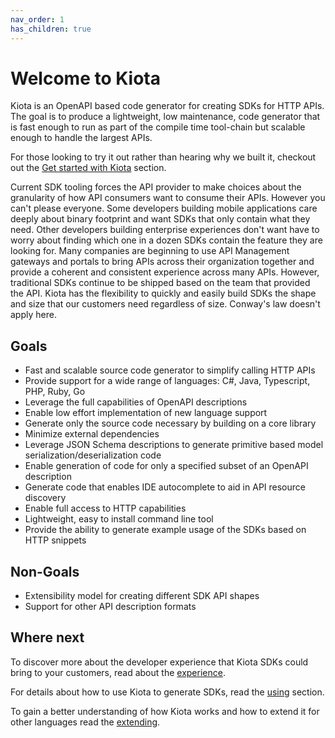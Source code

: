 ```yaml
---
nav_order: 1
has_children: true
---
```


# Welcome to Kiota

Kiota is an OpenAPI based code generator for creating SDKs for HTTP APIs. The goal is to produce a lightweight, low maintenance, code generator that is fast enough to run as part of the compile time tool-chain but scalable enough to handle the largest APIs.

For those looking to try it out rather than hearing why we built it, checkout out the [Get started with Kiota](get-started/index.md) section.

Current SDK tooling forces the API provider to make choices about the granularity of how API consumers want to consume their APIs. However you can't please everyone. Some developers building mobile applications care deeply about binary footprint and want SDKs that only contain what they need. Other developers building enterprise experiences don't want have to worry about finding which one in a dozen SDKs contain the feature they are looking for. Many companies are beginning to use API Management gateways and portals to bring APIs across their organization together and provide a coherent and consistent experience across many APIs. However, traditional SDKs continue to be shipped based on the team that provided the API. Kiota has the flexibility to quickly and easily build SDKs the shape and size that our customers need regardless of size. Conway's law doesn't apply here.

## Goals

- Fast and scalable source code generator to simplify calling HTTP APIs
- Provide support for a wide range of languages: C#, Java, Typescript, PHP, Ruby, Go
- Leverage the full capabilities of OpenAPI descriptions
- Enable low effort implementation of new language support
- Generate only the source code necessary by building on a core library
- Minimize external dependencies
- Leverage JSON Schema descriptions to generate primitive based model serialization/deserialization code
- Enable generation of code for only a specified subset of an OpenAPI description
- Generate code that enables IDE autocomplete to aid in API resource discovery
- Enable full access to HTTP capabilities
- Lightweight, easy to install command line tool
- Provide the ability to generate example usage of the SDKs based on HTTP snippets

## Non-Goals

- Extensibility model for creating different SDK API shapes
- Support for other API description formats

## Where next

To discover more about the developer experience that Kiota SDKs could bring to your customers, read about the [experience](experience.md).

For details about how to use Kiota to generate SDKs, read the [using](using.md) section.

To gain a better understanding of how Kiota works and how to extend it for other languages read the [extending](extending/index.md).
